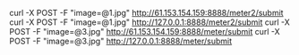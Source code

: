 curl -X POST -F "image=@1.jpg" http://61.153.154.159:8888/meter2/submit
curl -X POST -F "image=@1.jpg" http://127.0.0.1:8888/meter2/submit
curl -X POST -F "image=@3.jpg" http://61.153.154.159:8888/meter/submit
curl -X POST -F "image=@3.jpg" http://127.0.0.1:8888/meter/submit
